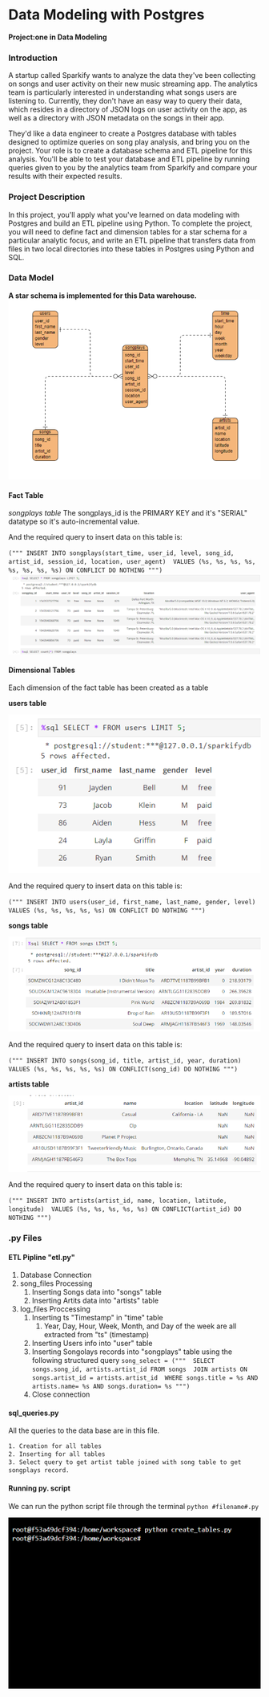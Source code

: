 # Data Modeling with Postgres
**Project:one in Data Modeling**

### Introduction
A startup called Sparkify wants to analyze the data they've been collecting on songs and user activity on their new music streaming app. The analytics team is particularly interested in understanding what songs users are listening to. Currently, they don't have an easy way to query their data, which resides in a directory of JSON logs on user activity on the app, as well as a directory with JSON metadata on the songs in their app.

They'd like a data engineer to create a Postgres database with tables designed to optimize queries on song play analysis, and bring you on the project. Your role is to create a database schema and ETL pipeline for this analysis. You'll be able to test your database and ETL pipeline by running queries given to you by the analytics team from Sparkify and compare your results with their expected results.

### Project Description
In this project, you'll apply what you've learned on data modeling with Postgres and build an ETL pipeline using Python. To complete the project, you will need to define fact and dimension tables for a star schema for a particular analytic focus, and write an ETL pipeline that transfers data from files in two local directories into these tables in Postgres using Python and SQL.

### Data Model
**A star schema is implemented for this Data warehouse.** 
![](./images/ERD.png)

#### Fact Table

*songplays table*
The songplays_id is the PRIMARY KEY and it's "SERIAL" datatype so it's auto-incremental value.

And the required query to insert data on this table is: 

``("""
INSERT INTO songplays(start_time, user_id, level, song_id, artist_id, session_id, location, user_agent) 
VALUES (%s, %s, %s, %s, %s, %s, %s, %s)
ON CONFLICT DO NOTHING
""")``
![](./images/songplay.png)

#### Dimensional Tables
Each dimension of the fact table has been created as a table

**users table**

![](./images/user.png)

And the required query to insert data on this table is: 

``("""
INSERT INTO users(user_id, first_name, last_name, gender, level) 
VALUES (%s, %s, %s, %s, %s)
ON CONFLICT DO NOTHING
""")``

**songs table**

![](./images/song.png)

And the required query to insert data on this table is: 

``("""
INSERT INTO songs(song_id, title, artist_id, year, duration) 
    VALUES (%s, %s, %s, %s, %s)
    ON CONFLICT(song_id)
    DO NOTHING
""")``

**artists table**

![](./images/artist.png)

And the required query to insert data on this table is: 

``("""
INSERT INTO artists(artist_id, name, location, latitude, longitude) 
    VALUES (%s, %s, %s, %s, %s)
    ON CONFLICT(artist_id)
    DO NOTHING
""")``



### .py Files
#### ETL Pipline "etl.py"
1. Database Connection 
2. song_files Processing 
    1. Inserting Songs data into "songs" table
    2. Inserting Artits data into "artists" table
3. log_files Proccessing 
    1. Inserting ts "Timestamp" in "time" table
        1. Year, Day, Hour, Week, Month, and Day of the week are all extracted from "ts" (timestamp)
    2. Inserting Users info into "user" table
    3. Inserting Songolays records into "songplays" table using the following structured query
        ``song_select = (""" 
                            SELECT songs.song_id, artists.artist_id FROM songs 
                            JOIN artists ON songs.artist_id = artists.artist_id 
                            WHERE
                            songs.title = %s AND artists.name= %s AND songs.duration= %s
                        """)``
    4. Close connection 
    
#### sql_queries.py

All the queries to the data base are in this file.

    1. Creation for all tables
    2. Inserting for all tables
    3. Select query to get artist table joined with song table to get songplays record. 
    
#### Running py. script
We can run the python script file through the terminal 
`python #filename#.py`

![](./images/runpy.png)
